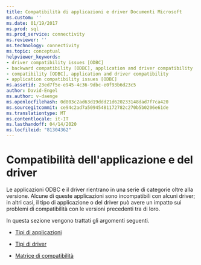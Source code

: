```yaml
---
title: Compatibilità di applicazioni e driver Documenti Microsoft
ms.custom: ''
ms.date: 01/19/2017
ms.prod: sql
ms.prod_service: connectivity
ms.reviewer: ''
ms.technology: connectivity
ms.topic: conceptual
helpviewer_keywords:
- driver compatibility issues [ODBC]
- backward compatibility [ODBC], application and driver compatibility
- compatibility [ODBC], application and driver compatibility
- application compatibility issues [ODBC]
ms.assetid: 23ed7f5e-e945-4c36-9dbc-e0f93b6d23c5
author: David-Engel
ms.author: v-daenge
ms.openlocfilehash: 0d803c2ad63d19ddd21d620233148dad7f7ca420
ms.sourcegitcommit: ce94c2ad7a50945481172782c270b5b0206e61de
ms.translationtype: MT
ms.contentlocale: it-IT
ms.lasthandoff: 04/14/2020
ms.locfileid: "81304362"
---
```

# <a name="application-and-driver-compatibility"></a>Compatibilità dell'applicazione e del driver
Le applicazioni ODBC e il driver rientrano in una serie di categorie oltre alla versione. Alcune di queste applicazioni sono incompatibili con alcuni driver; in altri casi, il tipo di applicazione o del driver può avere un impatto sui problemi di compatibilità con le versioni precedenti tra di loro.  
  
 In questa sezione vengono trattati gli argomenti seguenti.  
  
-   [Tipi di applicazioni](../../../odbc/reference/develop-app/types-of-applications.md)  
  
-   [Tipi di driver](../../../odbc/reference/develop-app/types-of-drivers.md)  
  
-   [Matrice di compatibilità](../../../odbc/reference/develop-app/compatibility-matrix.md)
